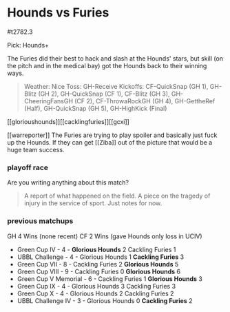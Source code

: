 # Hounds vs Furies

#t2782.3

Pick: Hounds+

The Furies did their best to hack and slash at the Hounds' stars, but skill (on the pitch and in the medical bay) got the Hounds back to their winning ways.

> Weather: Nice
> Toss: GH-Receive
> Kickoffs: CF-QuickSnap (GH 1), GH-Blitz (GH 2), GH-QuickSnap (CF 1), CF-Blitz (GH 3), GH-CheeringFansGH (CF 2), CF-ThrowaRockGH (GH 4), GH-GettheRef (Half), GH-QuickSnap (GH 5), GH-HighKick (Final)

[[glorioushounds]][[cacklingfuries]][[gcxi]]

[[warreporter]] 
The Furies are trying to play spoiler and basically just fuck up the Hounds. If they can get [[Ziba]] out of the picture that would be a huge team success.

### playoff race



Are you writing anything about this match?

> A report of what happened on the field.
> A piece on the tragedy of injury in the service of sport.
> Just notes for now.

### previous matchups

GH 4 Wins (none recent)
CF 2 Wins (gave Hounds only loss in UCIV)

* Green Cup IV - 4 - **Glorious Hounds** 2 Cackling Furies 1
* UBBL Challenge - 4 - Glorious Hounds 1 **Cackling Furies** 3
* Green Cup VII - 8 - Cackling Furies 2 **Glorious Hounds** 5
* Green Cup VIII - 9 - Cackling Furies 0 **Glorious Hounds** 6
* Green Cup V Memorial - 6 - Cackling Furies 1 **Glorious Hounds** 3
* Green Cup IX - 4 - Glorious Hounds 3 Cackling Furies 3
* Green Cup X - 4 - Glorious Hounds 2 Cackling Furies 2
* UBBL Challenge IV - 3 - Glorious Hounds 0 **Cackling Furies** 2